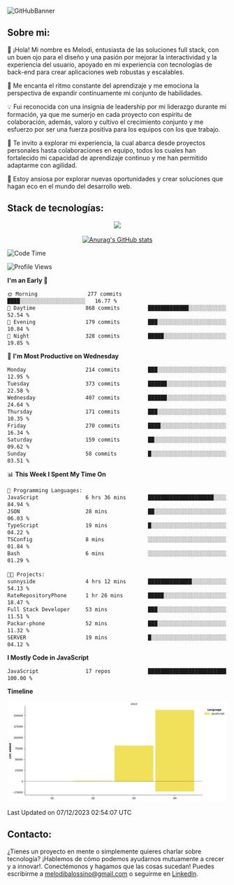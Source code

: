 ![GitHubBanner](https://github.com/MelBalossino/MelBalossino/assets/124601449/c1bfc12f-f708-4d5e-a44c-cbc714e582b2)

## Sobre mi:

🤗 ¡Hola! Mi nombre es Melodi, entusiasta de las soluciones full stack, con un buen ojo para el diseño y una pasión por mejorar la interactividad y la experiencia del usuario, apoyado en mi experiencia con tecnologías de back-end para crear aplicaciones web robustas y escalables.

🚀 Me encanta el ritmo constante del aprendizaje y me emociona la perspectiva de expandir continuamente mi conjunto de habilidades.

💡 Fui reconocida con una insignia de leadership por mi liderazgo durante mi formación, ya que me sumerjo en cada proyecto con espíritu de colaboración, además, valoro y cultivo el crecimiento conjunto y me esfuerzo por ser una fuerza positiva para los equipos con los que trabajo.

💼 Te invito a explorar mi experiencia, la cual abarca desde proyectos personales hasta colaboraciones en equipo, todos los cuales han fortalecido mi capacidad de aprendizaje continuo y me han permitido adaptarme con agilidad.

🤗 Estoy ansiosa por explorar nuevas oportunidades y crear soluciones que hagan eco en el mundo del desarrollo web. 

## Stack de tecnologías:
<p align="center">
  <a href="https://skillicons.dev">
    <img src="https://skillicons.dev/icons?i=js,html,css,react,vite,webpack,redux,nodejs,express,postgres,sequelize,git,github,vscode,figma,materialui,tailwind" />
  </a>
</p>

<div align="center">
  
[![Anurag's GitHub stats](https://github-readme-stats.vercel.app/api?username=melbalossino&count_private=true&show_icons=true&theme=onedark)](https://github.com/anuraghazra/github-readme-stats)
</div>

<!--START_SECTION:waka-->
![Code Time](http://img.shields.io/badge/Code%20Time-10%20hrs%2010%20mins-blue)

![Profile Views](http://img.shields.io/badge/Profile%20Views-206-blue)

**I'm an Early 🐤** 

```text
🌞 Morning                277 commits         ████░░░░░░░░░░░░░░░░░░░░░   16.77 % 
🌆 Daytime                868 commits         █████████████░░░░░░░░░░░░   52.54 % 
🌃 Evening                179 commits         ███░░░░░░░░░░░░░░░░░░░░░░   10.84 % 
🌙 Night                  328 commits         █████░░░░░░░░░░░░░░░░░░░░   19.85 % 
```
📅 **I'm Most Productive on Wednesday** 

```text
Monday                   214 commits         ███░░░░░░░░░░░░░░░░░░░░░░   12.95 % 
Tuesday                  373 commits         ██████░░░░░░░░░░░░░░░░░░░   22.58 % 
Wednesday                407 commits         ██████░░░░░░░░░░░░░░░░░░░   24.64 % 
Thursday                 171 commits         ███░░░░░░░░░░░░░░░░░░░░░░   10.35 % 
Friday                   270 commits         ████░░░░░░░░░░░░░░░░░░░░░   16.34 % 
Saturday                 159 commits         ██░░░░░░░░░░░░░░░░░░░░░░░   09.62 % 
Sunday                   58 commits          █░░░░░░░░░░░░░░░░░░░░░░░░   03.51 % 
```


📊 **This Week I Spent My Time On** 

```text
💬 Programming Languages: 
JavaScript               6 hrs 36 mins       █████████████████████░░░░   84.94 % 
JSON                     28 mins             ██░░░░░░░░░░░░░░░░░░░░░░░   06.03 % 
TypeScript               19 mins             █░░░░░░░░░░░░░░░░░░░░░░░░   04.22 % 
TSConfig                 8 mins              ░░░░░░░░░░░░░░░░░░░░░░░░░   01.84 % 
Bash                     6 mins              ░░░░░░░░░░░░░░░░░░░░░░░░░   01.29 % 

🐱‍💻 Projects: 
sunnyside                4 hrs 12 mins       ██████████████░░░░░░░░░░░   54.13 % 
RateRepositoryPhone      1 hr 26 mins        █████░░░░░░░░░░░░░░░░░░░░   18.47 % 
Full Stack Developer     53 mins             ███░░░░░░░░░░░░░░░░░░░░░░   11.51 % 
Packar-phone             52 mins             ███░░░░░░░░░░░░░░░░░░░░░░   11.32 % 
SERVER                   19 mins             █░░░░░░░░░░░░░░░░░░░░░░░░   04.12 % 
```

**I Mostly Code in JavaScript** 

```text
JavaScript               17 repos            █████████████████████████   100.00 % 
```



**Timeline**

![Lines of Code chart](https://raw.githubusercontent.com/MelBalossino/MelBalossino/main/assets/bar_graph.png)


 Last Updated on 07/12/2023 02:54:07 UTC
<!--END_SECTION:waka-->

## Contacto:
¿Tienes un proyecto en mente o simplemente quieres charlar sobre tecnología? ¡Hablemos de cómo podemos ayudarnos mutuamente a crecer y a innovar!. Conectémonos y hagamos que las cosas sucedan! Puedes escribirme a melodibalossino@gmail.com o seguirme en [LinkedIn](https://www.linkedin.com/in/melody-balossino-26745021b).


<!--
**MelBalossino/MelBalossino** is a ✨ _special_ ✨ repository because its `README.md` (this file) appears on your GitHub profile.



Here are some ideas to get you started:

- 🔭 I’m currently working on ...
- 🌱 I’m currently learning ...
- 👯 I’m looking to collaborate on ...
- 🤔 I’m looking for help with ...
- 💬 Ask me about ...
- 📫 How to reach me: ...
- 😄 Pronouns: ...
- ⚡ Fun fact: ...
-->

